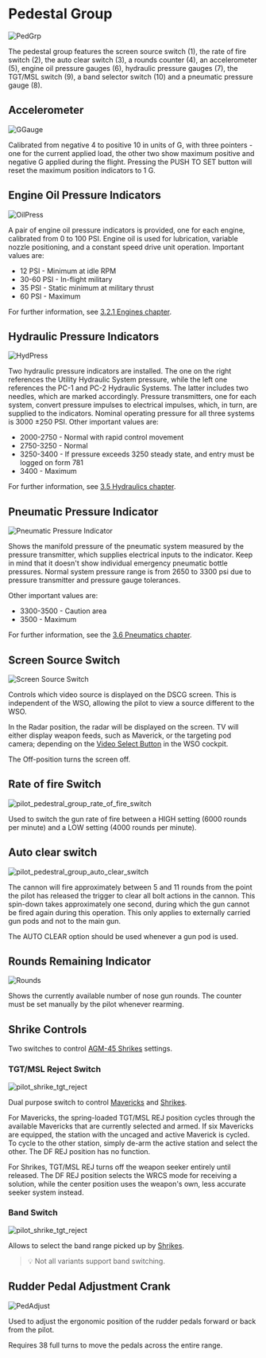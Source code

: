 # Pedestal Group

![PedGrp](../../img/pilot_pedestal_group_overview.jpg)

The pedestal group features the screen source switch (<num>1</num>), the rate of fire switch
(<num>2</num>), the auto
clear switch (<num>3</num>), a rounds counter (<num>4</num>), an accelerometer (<num>5</num>),
engine oil pressure gauges (<num>6</num>),
hydraulic pressure gauges (<num>7</num>), the TGT/MSL switch (<num>9</num>), a band selector
switch (<num>10</num>) and a pneumatic
pressure gauge (<num>8</num>).

## Accelerometer

![GGauge](../../img/pilot_accelerator.jpg)

Calibrated from negative 4 to positive 10 in units of G, with three pointers -
one for the current applied load, the other two show maximum positive and negative G
applied during the flight. Pressing the PUSH TO SET button will reset the
maximum position indicators to 1 G.

## Engine Oil Pressure Indicators

![OilPress](../../img/pilot_engine_oil.jpg)

A pair of engine oil pressure indicators is provided, one for each engine,
calibrated from 0 to 100 PSI. Engine oil is used for lubrication, variable
nozzle positioning, and a constant speed drive unit
operation. Important values are:

* 12 PSI - Minimum at idle RPM
* 30-60 PSI - In-flight military
* 35 PSI - Static minimum at military thrust
* 60 PSI - Maximum

For further information, see
[3.2.1 Engines chapter](../../systems/engines_and_fuel_systems/engines.md).

## Hydraulic Pressure Indicators

![HydPress](../../img/pilot_hydraulic_pressure.jpg)

Two hydraulic pressure indicators are installed. The one on the right references the Utility
Hydraulic System pressure, while the left one references the PC-1 and PC-2
Hydraulic Systems. The latter includes two needles, which are marked accordingly.
Pressure transmitters, one for
each system, convert pressure impulses to electrical
impulses, which, in turn, are supplied to the indicators.
Nominal operating pressure for all three systems
is 3000 ±250 PSI. Other important values are:

* 2000-2750 - Normal with rapid control movement
* 2750-3250 - Normal
* 3250-3400 - If pressure exceeds 3250 steady state, and entry must be logged on form 781
* 3400 - Maximum

For further information, see [3.5 Hydraulics chapter](../../systems/hydraulics.md).

## Pneumatic Pressure Indicator

![Pneumatic Pressure Indicator](../../img/pilot_pneumatic.jpg)

Shows the manifold pressure of the pneumatic system
measured by the pressure transmitter, which supplies
electrical inputs to the indicator.
Keep in mind that it doesn't show individual
emergency pneumatic bottle pressures.
Normal system pressure range is from 2650 to 3300 psi
due to pressure transmitter and pressure gauge tolerances.

Other important values are:

* 3300-3500 - Caution area
* 3500 - Maximum

For further information, see the [3.6 Pneumatics chapter](../../systems/pneumatics.md).

## Screen Source Switch

![Screen Source Switch](../../img/pilot_radar_tv_switch.jpg)

Controls which video source is displayed on the DSCG screen.
This is independent of the WSO, allowing the pilot to view a source different to the WSO.

In the Radar position, the radar will be displayed on the screen. TV will either
display weapon feeds, such as Maverick, or the targeting pod camera;
depending on the [Video Select Button](../wso/left_sub_panel.md#video-select-button)
in the WSO cockpit.

The Off-position turns the screen off.

## Rate of fire Switch

![pilot_pedestral_group_rate_of_fire_switch](../../img/pilot_rate_switch.jpg)

Used to switch the gun rate of fire between a HIGH setting (6000 rounds per minute) and a LOW
setting (4000 rounds per minute).

## Auto clear switch

![pilot_pedestral_group_auto_clear_switch](../../img/pilot_clear_switch.jpg)

The cannon will fire approximately between 5 and 11 rounds from the point the pilot has released the
trigger to clear all bolt actions in the cannon. This spin-down takes approximately one second,
during which the gun cannot be fired again during this operation. This only applies to externally
carried gun pods and not to the main gun.

The AUTO CLEAR option should be used whenever a gun pod is used.

## Rounds Remaining Indicator

![Rounds](../../img/pilot_rounds_remaining.jpg)

Shows the currently available number of nose gun rounds. The counter must be set
manually by the pilot whenever rearming.

## Shrike Controls

Two switches to control [AGM-45 Shrikes](../../stores/air_to_ground/missiles/shrike.md)
settings.

### TGT/MSL Reject Switch

![pilot_shrike_tgt_reject](../../img/pilot_tgt_missile_reject.jpg)

Dual purpose switch to control [Mavericks](../../stores/air_to_ground/missiles/maverick.md)
and [Shrikes](../../stores/air_to_ground/missiles/shrike.md).

For Mavericks, the spring-loaded TGT/MSL REJ position cycles through the available
Mavericks that are currently selected and armed. If six Mavericks are equipped, the station with the uncaged
and active Maverick is cycled. To cycle to the other station, simply de-arm the active station and
select the other. The DF
REJ position has no function.

For Shrikes, TGT/MSL REJ turns off the weapon seeker entirely until released.
The DF REJ position selects the WRCS mode for receiving a solution, while the center position
uses the weapon's own, less accurate seeker system instead.

### Band Switch

![pilot_shrike_tgt_reject](../../img/pilot_shrike_band.jpg)

Allows to select the band range picked up
by [Shrikes](../../stores/air_to_ground/missiles/shrike.md).

> 💡 Not all variants support band switching.

## Rudder Pedal Adjustment Crank

![PedAdjust](../../img/pilot_pedal_adjust.jpg)

Used to adjust the ergonomic position of the rudder pedals forward or back from the
pilot.

Requires 38 full turns to move the pedals across the entire range.
